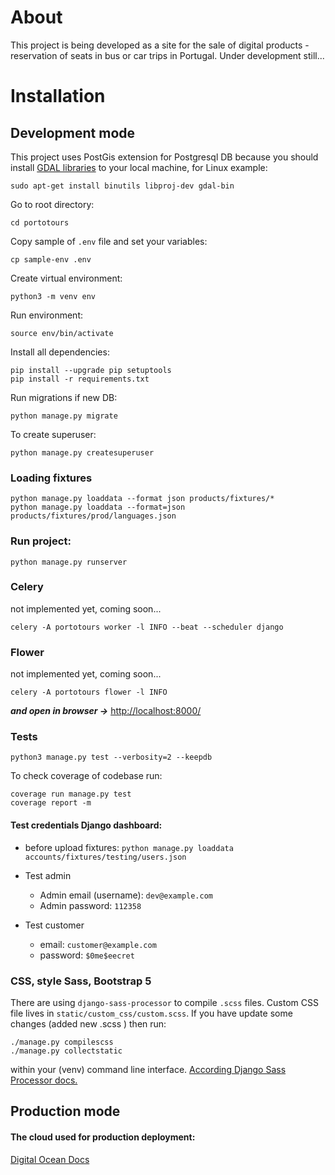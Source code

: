 # About

This project is being developed as a site for the sale of digital products - reservation of seats in bus or car trips in Portugal.
Under development still...

# Installation

## Development mode
This project uses PostGis extension for Postgresql DB because you should install
[GDAL libraries](https://docs.djangoproject.com/en/5.0/ref/contrib/gis/gdal/) to your local machine, for Linux example:
```
sudo apt-get install binutils libproj-dev gdal-bin
```

Go to root directory:
```
cd portotours
```

Copy sample of `.env` file and set your variables:
```
cp sample-env .env
```

Create virtual environment:
```
python3 -m venv env
```

Run environment: 
```
source env/bin/activate
```

Install all dependencies:
```
pip install --upgrade pip setuptools
pip install -r requirements.txt
```
Run migrations if new DB:
```
python manage.py migrate
```

To create superuser:
```
python manage.py createsuperuser
```
### Loading fixtures
```
python manage.py loaddata --format json products/fixtures/*
python manage.py loaddata --format=json products/fixtures/prod/languages.json
```

### Run project:
```
python manage.py runserver
```

### Celery

not implemented yet, coming soon...
```
celery -A portotours worker -l INFO --beat --scheduler django
```
### Flower
not implemented yet, coming soon...
```
celery -A portotours flower -l INFO
```


***and open in browser ->*** [http://localhost:8000/](http://localhost:8000/)

### Tests
```
python3 manage.py test --verbosity=2 --keepdb
```
To check coverage of codebase run:
```
coverage run manage.py test
coverage report -m
```
#### Test credentials Django dashboard:
- before upload fixtures: `python manage.py loaddata accounts/fixtures/testing/users.json`

- Test admin
  - Admin email (username): `dev@example.com`
  - Admin password: `112358`

- Test customer
  - email: `customer@example.com`
  - password: `$0me$eecret`
  
### CSS, style Sass, Bootstrap 5
There are using `django-sass-processor` to compile `.scss` files.
Custom CSS file lives in `static/custom_css/custom.scss`.
If you have update some changes (added new .scss ) then run:
```
./manage.py compilescss
./manage.py collectstatic
```
within your (venv) command line interface.
[According Django Sass Processor docs.](https://github.com/jrief/django-sass-processor)

## Production mode

#### The cloud used for production deployment: 
[Digital Ocean Docs](https://docs.digitalocean.com/products/)

